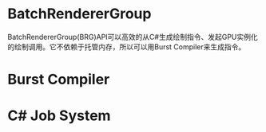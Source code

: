 # BatchRendererGroup
BatchRendererGroup(BRG)API可以高效的从C#生成绘制指令、发起GPU实例化的绘制调用。它不依赖于托管内存，所以可以用Burst Compiler来生成指令。
# Burst Compiler
# C# Job System